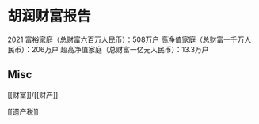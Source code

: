# 胡润财富报告



2021
富裕家庭（总财富六百万人民币）：508万户
高净值家庭（总财富一千万人民币）：206万户
超高净值家庭（总财富一亿元人民币）：13.3万户



## Misc

[[财富]]/[[财产]]

[[遗产税]]



